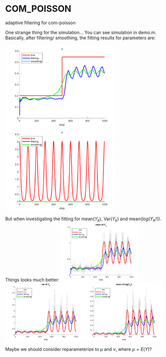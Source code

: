 # COM_POISSON
 adaptive filtering for com-poisson


One strange thing for the simulation... You can see simulation in demo.m.
Basically, after filtering/ smoothing, the fitting results for parameters are:

<img src="https://github.com/weigcdsb/COM_POISSON/blob/main/lambda.png" width="350"/><img src="https://github.com/weigcdsb/COM_POISSON/blob/main/nu.png" width="350"/>

But when investigating the fitting for mean($Y_k$), Var($Y_k$) and mean($log(Y_K!)$). Things looks much better:
<img src="https://github.com/weigcdsb/COM_POISSON/blob/main/meanY.png" width="250"/><img src="https://github.com/weigcdsb/COM_POISSON/blob/main/varY.png" width="250"/><img src="https://github.com/weigcdsb/COM_POISSON/blob/main/meanLogYfac.png" width="250"/>

Maybe we should consider reparameterize to $\mu$ and $\nu$, where $\mu = E(Y)$?
